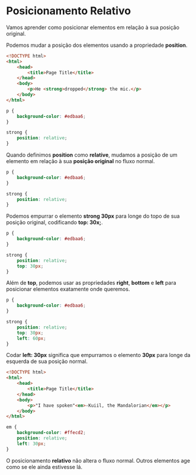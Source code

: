 # Posicionamento Relativo

Vamos aprender como posicionar elementos em relação à sua posição original.

Podemos mudar a posição dos elementos usando a propriedade **position**.

```html
<!DOCTYPE html>
<html>
	<head>
		<title>Page Title</title>
	</head>
	<body>
		<p>He <strong>dropped</strong> the mic.</p>
	</body>
</html>
```
```css
p {
    background-color: #edbaa6;
}

strong {
    position: relative;
}
```
Quando definimos **position** como **relative**, mudamos a posição de um elemento em relação à sua **posição original** no fluxo normal.

```css
p {
    background-color: #edbaa6;
}

strong {
    position: relative;
}
```
Podemos empurrar o elemento **strong 30px** para longe do topo de sua posição original, codificando **top: 30x;**.

```css
p {
    background-color: #edbaa6;
}

strong {
    position: relative;
    top: 30px;
}
```
Além de **top**, podemos usar as propriedades **right**, **bottom** e **left** para posicionar elementos exatamente onde queremos.

```css
p {
    background-color: #edbaa6;
}

strong {
    position: relative;
    top: 30px;
    left: 60px;
}
```
Codar **left: 30px** significa que empurramos o elemento **30px** para longe da esquerda de sua posição normal.

```html
<!DOCTYPE html>
<html>
	<head>
		<title>Page Title</title>
	</head>
	<body>
		<p>"I have spoken"<em>-Kuiil, the Mandalorian</em></p>
	</body>
</html>
```
```css
em {
    background-color: #ffecd2;
    position: relative;
    left: 30px;
}
```

O posicionamento **relativo** não altera o fluxo normal. Outros elementos age como se ele ainda estivesse lá.
